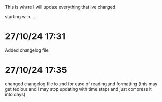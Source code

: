 This is where I will update everything that ive changed.

starting with.....

# 27/10/24 17:31
Added changelog file

# 27/10/24 17:35
changed changelog file to .md for ease of reading and formatting (this may get tedious and i may stop updating with time staps and just compress it into days)
